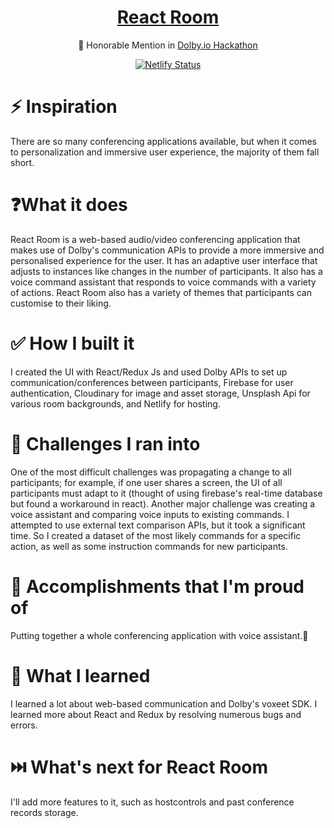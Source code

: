 
<h1 align="center">
<a href="https://reactroom.netlify.app/"> React Room </a>
</h1>

<p align="center">🌟 Honorable Mention in <a target="_blank" href="https://devpost.com/software/react-room-zy384i">Dolby.io Hackathon</a></p>

<p align="center">
  <a href="https://app.netlify.com/sites/reactroom/deploys" target="_blank">
    <img src="https://api.netlify.com/api/v1/badges/661a57bc-cff4-4182-b551-aa191297bcc3/deploy-status" alt="Netlify Status" />
  </a>
</p>



# ⚡ Inspiration
 <p>There are so many conferencing applications available, but when it comes to personalization and immersive user experience, the majority of them fall short.</p>


# ❓What it does
 React Room is a web-based audio/video conferencing application that makes use of Dolby's communication APIs to provide a more immersive and personalised experience for the user. It has an adaptive user interface that adjusts to instances like changes in the number of participants. It also has a voice command assistant that responds to voice commands with a variety of actions. React Room also  has a variety of themes that participants can customise to their liking.

# ✅ How I built it
I created the UI with React/Redux Js and used Dolby APIs to set up communication/conferences between participants, Firebase for user authentication, Cloudinary for image and asset storage, Unsplash Api for various room backgrounds, and Netlify for hosting.



# 🏃 Challenges I ran into
One of the most difficult challenges was propagating a change to all participants; for example, if one user shares a screen, the UI of all participants must adapt to it (thought of using firebase's real-time database but found a workaround in react). Another major challenge was creating a voice assistant and comparing voice inputs to existing commands. I attempted to use external text comparison APIs, but it took a significant time. So I created a dataset of the most likely commands for a specific action, as well as some instruction commands for new participants.

# 🥲 Accomplishments that I'm proud of
 Putting together a whole conferencing application with voice assistant.🙂

# 🎯 What I learned
 I learned a lot about web-based communication and Dolby's voxeet SDK. I learned more about React and Redux by resolving numerous bugs and errors.

# ⏭️ What's next for React Room
 I'll add more features to it, such as hostcontrols and past conference records storage.